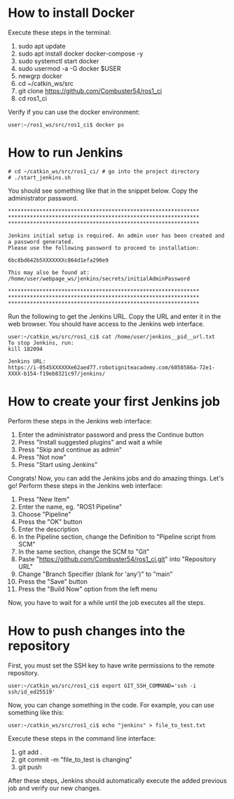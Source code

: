 # How to install Docker

Execute these steps in the terminal:

1. sudo apt update
2. sudo apt install docker docker-compose -y
3. sudo systemctl start docker
4. sudo usermod -a -G docker $USER
5. newgrp docker
6. cd ~/catkin_ws/src
7. git clone https://github.com/Combuster54/ros1_ci
8. cd ros1_ci
   
Verify if you can use the docker environment:

```console
user:~/ros1_ws/src/ros1_ci$ docker ps
```

# How to run Jenkins

```console
# cd ~/catkin_ws/src/ros1_ci/ # go into the project directory
# ./start_jenkins.sh
```

You should see something like that in the snippet below. Copy the administrator password.

```console
*************************************************************
*************************************************************
*************************************************************

Jenkins initial setup is required. An admin user has been created and a password generated.
Please use the following password to proceed to installation:

6bc8bd642b5XXXXXXXc864d1efa290e9

This may also be found at: /home/user/webpage_ws/jenkins/secrets/initialAdminPassword

*************************************************************
*************************************************************
*************************************************************
```

Run the following to get the Jenkins URL. Copy the URL and enter it in the web browser. You should have access to the Jenkins web interface.

```console
user:~/catkin_ws/src/ros1_ci$ cat /home/user/jenkins__pid__url.txt
To stop Jenkins, run:
kill 182094

Jenkins URL:
https://i-0545XXXXXXe62aed77.robotigniteacademy.com/6058586a-72e1-XXXX-b154-f19eb8321c97/jenkins/
```

# How to create your first Jenkins job

Perform these steps in the Jenkins web interface:

1. Enter the administrator password and press the Continue button
2. Press "Install suggested plugins" and wait a while
3. Press "Skip and continue as admin"
4. Press "Not now"
5. Press "Start using Jenkins"

Congrats! Now, you can add the Jenkins jobs and do amazing things. Let's go! Perform these steps in the Jenkins web interface:

1. Press "New Item"
2. Enter the name, eg. "ROS1 Pipeline"
3. Choose "Pipeline"
4. Press the "OK" button
5. Enter the description
6. In the Pipeline section, change the Definition to "Pipeline script from SCM"
7. In the same section, change the SCM to "Git"
8. Paste "https://github.com/Combuster54/ros1_ci.git" into "Repository URL"
9. Change "Branch Specifier (blank for 'any')" to "main"
10. Press the "Save" button
11. Press the "Build Now" option from the left menu

Now, you have to wait for a while until the job executes all the steps.

# How to push changes into the repository

First, you must set the SSH key to have write permissions to the remote repository.

```console
user:~/catkin_ws/src/ros1_ci$ export GIT_SSH_COMMAND='ssh -i ssh/id_ed25519'
```

Now, you can change something in the code. For example, you can use something like this:

```console
user:~/catkin_ws/src/ros1_ci$ echo "jenkins" > file_to_test.txt
```

Execute these steps in the command line interface:

1. git add .
2. git commit -m "file_to_test is changing"
3. git push

After these steps, Jenkins should automatically execute the added previous job and verify our new changes.
